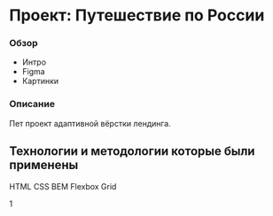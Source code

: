 # Проект: Путешествие по России

### Обзор
* Интро
* Figma
* Картинки

### Описание
Пет проект адаптивной вёрстки лендинга.

## Технологии и методологии которые были применены
HTML
CSS
BEM
Flexbox
Grid

[Ссылка на сайт (клик)]: (https://goldengidora.github.io/russian-travel/)
1